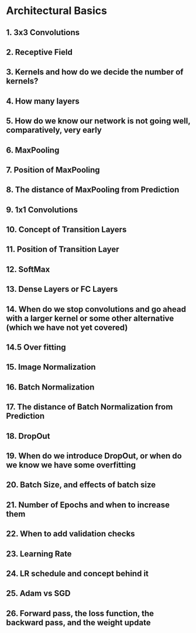 # Architectural Basics

## 1. 3x3 Convolutions
## 2. Receptive Field
## 3. Kernels and how do we decide the number of kernels?
## 4. How many layers
## 5. How do we know our network is not going well, comparatively, very early
## 6. MaxPooling
## 7. Position of MaxPooling
## 8. The distance of MaxPooling from Prediction
## 9. 1x1 Convolutions
## 10. Concept of Transition Layers
## 11. Position of Transition Layer
## 12. SoftMax
## 13. Dense Layers or FC Layers
## 14. When do we stop convolutions and go ahead with a larger kernel or some other alternative (which we have not yet covered)
## 14.5 Over fitting
## 15. Image Normalization
## 16. Batch Normalization
## 17. The distance of Batch Normalization from Prediction
## 18. DropOut
## 19. When do we introduce DropOut, or when do we know we have some overfitting
## 20. Batch Size, and effects of batch size
## 21. Number of Epochs and when to increase them
## 22. When to add validation checks
## 23. Learning Rate
## 24. LR schedule and concept behind it
## 25. Adam vs SGD
## 26. Forward pass, the loss function, the backward pass, and the weight update
